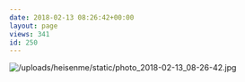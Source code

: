 ```yaml
---
date: 2018-02-13 08:26:42+00:00
layout: page
views: 341
id: 250
---
```




![/uploads/heisenme/static/photo_2018-02-13_08-26-42.jpg](/uploads/heisenme/static/photo_2018-02-13_08-26-42.jpg)
